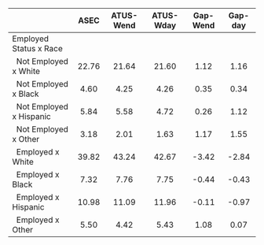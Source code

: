 
|                      |         ASEC |    ATUS-Wend |    ATUS-Wday |     Gap-Wend |      Gap-day |
| -------------------- | :----------: | :----------: | :----------: | :----------: | :----------: |
| Employed Status x Race |              |              |              |              |              |
| &nbsp;&nbsp;Not Employed x White |        22.76 |        21.64 |        21.60 |         1.12 |         1.16 |
| &nbsp;&nbsp;Not Employed x Black |         4.60 |         4.25 |         4.26 |         0.35 |         0.34 |
| &nbsp;&nbsp;Not Employed x Hispanic |         5.84 |         5.58 |         4.72 |         0.26 |         1.12 |
| &nbsp;&nbsp;Not Employed x Other |         3.18 |         2.01 |         1.63 |         1.17 |         1.55 |
| &nbsp;&nbsp;Employed x White |        39.82 |        43.24 |        42.67 |        -3.42 |        -2.84 |
| &nbsp;&nbsp;Employed x Black |         7.32 |         7.76 |         7.75 |        -0.44 |        -0.43 |
| &nbsp;&nbsp;Employed x Hispanic |        10.98 |        11.09 |        11.96 |        -0.11 |        -0.97 |
| &nbsp;&nbsp;Employed x Other |         5.50 |         4.42 |         5.43 |         1.08 |         0.07 |

